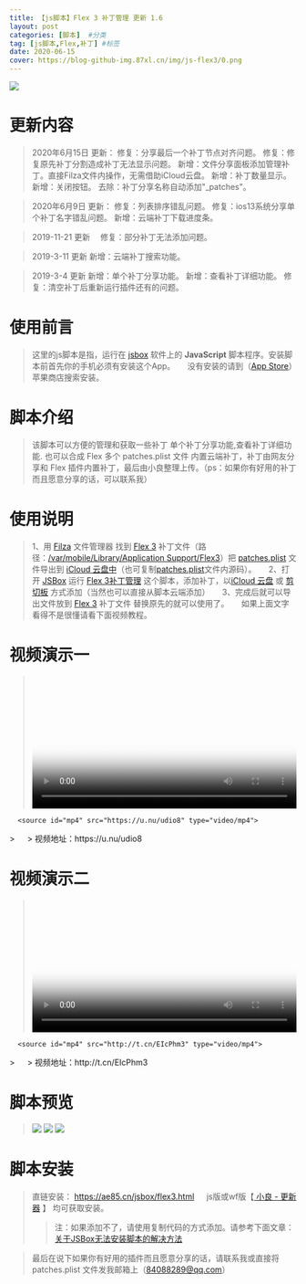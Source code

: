 ```yaml
---
title: 【js脚本】Flex 3 补丁管理 更新 1.6
layout: post
categories: [脚本]  #分类
tag: [js脚本,Flex,补丁] #标签
date: 2020-06-15
cover: https://blog-github-img.87xl.cn/img/js-flex3/0.png
---
```

![](https://blog-github-img.87xl.cn/img/js-flex3/0.png)

<!-- more -->

**更新内容**
======
> 2020年6月15日 更新：
> 修复：分享最后一个补丁节点对齐问题。
> 修复：修复原先补丁分割造成补丁无法显示问题。
> 新增：文件分享面板添加管理补丁。直接Filza文件内操作，无需借助iCloud云盘。
> 新增：补丁数量显示。
> 新增：关闭按钮。
> 去除：补丁分享名称自动添加"_patches"。

> 2020年6月9日 更新：
> 修复：列表排序错乱问题。
> 修复：ios13系统分享单个补丁名字错乱问题。
> 新增：云端补丁下载进度条。

> 2019-11-21 更新　
> 修复：部分补丁无法添加问题。

> 2019-3-11 更新
> 新增：云端补丁搜索功能。

> 2019-3-4 更新
> 新增：单个补丁分享功能。
> 新增：查看补丁详细功能。
> 修复：清空补丁后重新运行插件还有的问题。

**使用前言**
======
> 这里的js脚本是指，运行在 [jsbox](https://itunes.apple.com/cn/app/jsbox-%E5%AD%A6%E4%B9%A0%E5%86%99%E4%BB%A3%E7%A0%81/id1312014438?mt=8) 软件上的 **JavaScript** 脚本程序。安装脚本前首先你的手机必须有安装这个App。
> 　
> 没有安装的请到（[App Store](https://itunes.apple.com/cn/app/jsbox-%E5%AD%A6%E4%B9%A0%E5%86%99%E4%BB%A3%E7%A0%81/id1312014438?mt=8)）苹果商店搜索安装。

**脚本介绍**
======

> 该脚本可以方便的管理和获取一些补丁
> 单个补丁分享功能,查看补丁详细功能.
> 也可以合成 Flex 多个 patches.plist 文件
> 内置云端补丁，补丁由网友分享和 Flex 插件内置补丁，最后由小良整理上传。（ps：如果你有好用的补丁而且愿意分享的话，可以联系我）

**使用说明**
======

> 1、用 [Filza]() 文件管理器 找到 [Flex 3]() 补丁文件（路径：[/var/mobile/Library/Application Support/Flex3]()）把 [patches.plist]() 文件导出到 [iCloud 云盘中]()（也可复制[patches.plist]()文件内源码）。
> 　
> 2、打开 [JSBox]() 运行 [Flex 3补丁管理]() 这个脚本，添加补丁，以[iCloud 云盘]() 或 [剪切板]() 方式添加（当然也可以直接从脚本云端添加）
> 　
> 3、完成后就可以导出文件放到 [Flex 3]() 补丁文件 替换原先的就可以使用了。
> 　
> 如果上面文字看得不是很懂请看下面视频教程。

**视频演示一**
======
> <video id="video" controls="" preload="none" width= "100%" poster="https://blog-github-img.87xl.cn/img/js-flex3/0.png">
      <source id="mp4" src="https://u.nu/udio8" type="video/mp4">
</video>
> 　
> 视频地址：https://u.nu/udio8

**视频演示二**
======
> <video id="video" controls="" preload="none" width= "100%" poster="https://blog-github-img.87xl.cn/img/js-flex3/0.png">
      <source id="mp4" src="http://t.cn/EIcPhm3" type="video/mp4">
</video>
> 　
> 视频地址：http://t.cn/EIcPhm3

**脚本预览**
======
> ![](https://blog-github-img.87xl.cn/img/js-flex3/1.png)
> ![](https://blog-github-img.87xl.cn/img/js-flex3/2.png)
> ![](https://blog-github-img.87xl.cn/img/js-flex3/3.png)

**脚本安装**
======
> 直链安装：
> https://ae85.cn/jsbox/flex3.html
> 　
> js版或wf版【[ 小良 - 更新器](/js-gxq.html) 】 均可获取安装。
> > 注：如果添加不了，请使用复制代码的方式添加。请参考下面文章：
> > [关于JSBox无法安装脚本的解决方法](https://mp.weixin.qq.com/s/9E86yTg1Nwm7XuZeOqhVLQ)

> 最后在说下如果你有好用的插件而且愿意分享的话，请联系我或直接将patches.plist 文件发我邮箱上（84088289@qq.com） 